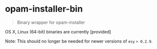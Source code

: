 # opam-installer-bin

> Binary wrapper for opam-installer

OS X, Linux (64-bit) binaries are currently [provided]


Note: This should no longer be needed for newer versions of `esy` `> 0.2.9`.
